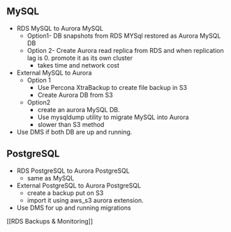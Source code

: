 ## MySQL 
- RDS MySQL to Aurora MySQL 
	- Option1- DB snapshots from RDS MYSql restored as Aurora MySQL DB 
	- Option 2- Create Aurora read replica from RDS and when replication lag is 0. promote it as its own cluster 
		- takes time and network cost 
- External MySQL to Aurora 
	- Option 1 
		- Use Percona XtraBackup to create file backup in S3 
		- Create Aurora DB from S3
	- Option2 
		- create an aurora MySQL DB.
		- Use mysqldump utility to migrate MySQL into Aurora 
		- slower than S3 method
- Use DMS if both DB are up and running. 
## PostgreSQL
- RDS PostgreSQL to Aurora PostgreSQL 
	- same as MySQL
- External PostgreSQL to Aurora PostgreSQL
	- create a backup put on S3
	- import it using aws_s3 aurora extension.
- Use DMS for up and running migrations

[[RDS Backups & Monitoring]] 